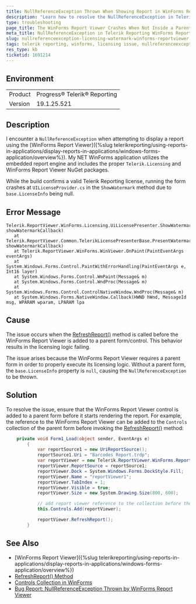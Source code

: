 ```yaml
---
title: NullReferenceException Thrown When Showing Report in WinForms Report Viewer
description: "Learn how to resolve the NullReferenceException in Telerik Reporting when using the WinForms Report Viewer with no parent form."
type: troubleshooting
page_title: The WinForms Report Viewer Crashes When Not Inside a Parent Control
meta_title: NullReferenceException in Telerik Reporting WinForms Report Viewer
slug: nullreferenceexception-licensing-watermark-winforms-reportviewer
tags: telerik reporting, winforms, licensing issue, nullreferenceexception, reportviewer
res_type: kb
ticketid: 1691214
---
```


## Environment

<table>
    <tbody>
        <tr>
            <td>Product</td>
            <td>Progress® Telerik® Reporting</td>
        </tr>
        <tr>
            <td>Version</td>
            <td>19.1.25.521</td>
        </tr>
    </tbody>
</table>

## Description

I encounter a `NullReferenceException` when attempting to display a report using the [WinForms Report Viewer]({%slug telerikreporting/using-reports-in-applications/display-reports-in-applications/windows-forms-application/overview%}). My NET WinForms application utilizes the embedded report engine and includes the proper `Telerik.Licensing` and WinForms Report Viewer NuGet packages. 

While the build confirms a valid Telerik Reporting license, running the form crashes at `UILicenseProvider.cs` in the `ShowWatermark` method due to `base.LicenseInfo` being null.

## Error Message

```
Telerik.ReportViewer.WinForms.Licensing.UiLicensePresenter.ShowWatermark(Action showWatermarkCallback)
   at Telerik.ReportViewer.Common.TelerikLicensePresenterBase.PresentWatermark(Action showWatermarkCallback)
   at Telerik.ReportViewer.WinForms.WinViewer.OnPaint(PaintEventArgs eventArgs)
   at System.Windows.Forms.Control.PaintWithErrorHandling(PaintEventArgs e, Int16 layer)
   at System.Windows.Forms.Control.WmPaint(Message& m)
   at System.Windows.Forms.Control.WndProc(Message& m)
   at System.Windows.Forms.Control.ControlNativeWindow.WndProc(Message& m)
   at System.Windows.Forms.NativeWindow.Callback(HWND hWnd, MessageId msg, WPARAM wparam, LPARAM lpa
```

## Cause

The issue occurs when the [RefreshReport()](/api/telerik.reportviewer.winforms.reportviewerbase#Telerik_ReportViewer_WinForms_ReportViewerBase_RefreshReport) method is called before the WinForms Report Viewer is added to a parent form/control. This behavior results in the licensing logic failing.

The issue arises because the WinForms Report Viewer requires a parent form in order to properly execute its licensing logic. Without a parent form, the `base.LicenseInfo` property is `null`, causing the `NullReferenceException` to be thrown.

## Solution

To resolve the issue, ensure that the WinForms Report Viewer control is added to a parent form before it starts rendering the report. For example, the reference to the WinForms Report Viewer can be added to the `Controls` collection of the parent form before invoking the [RefreshReport()](/api/telerik.reportviewer.winforms.reportviewerbase#Telerik_ReportViewer_WinForms_ReportViewerBase_RefreshReport) method:

````C#
    private void Form1_Load(object sender, EventArgs e)
        {
            var reportSource1 = new UriReportSource();
            reportSource1.Uri = "Barcodes Report.trdp";
            var reportViewer = new Telerik.ReportViewer.WinForms.ReportViewer();
            reportViewer.ReportSource = reportSource1;
            reportViewer.Dock = System.Windows.Forms.DockStyle.Fill;
            reportViewer.Name = "reportViewer1";
            reportViewer.TabIndex = 1;
            reportViewer.Visible = true;
            reportViewer.Size = new System.Drawing.Size(800, 600);

            // add report viewer reference to the collection before the RefreshReport() method is invoked and the rendering begins
            this.Controls.Add(reportViewer);

            reportViewer.RefreshReport();
        }
````


## See Also

* [WinForms Report Viewer]({%slug telerikreporting/using-reports-in-applications/display-reports-in-applications/windows-forms-application/overview%})
* [RefreshReport() Method](/api/telerik.reportviewer.winforms.reportviewerbase#Telerik_ReportViewer_WinForms_ReportViewerBase_RefreshReport)
* [Controls Collection in WinForms](https://learn.microsoft.com/en-us/dotnet/api/system.windows.forms.control.controls?view=windowsdesktop-9.0)
* [Bug Report: NullReferenceException Thrown by WinForms Report Viewer](https://feedback.telerik.com/reporting/1691310-nullreferenceexception-thrown-by-the-winforms-report-viewer-when-there-is-no-parent-form)
